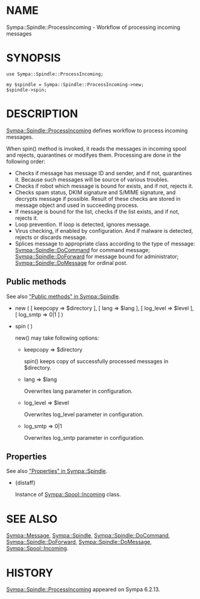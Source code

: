 # NAME

Sympa::Spindle::ProcessIncoming - Workflow of processing incoming messages

# SYNOPSIS

    use Sympa::Spindle::ProcessIncoming;

    my $spindle = Sympa::Spindle::ProcessIncoming->new;
    $spindle->spin;

# DESCRIPTION

[Sympa::Spindle::ProcessIncoming](./Sympa::Spindle::ProcessIncoming.3.md) defines workflow to process incoming
messages.

When spin() method is invoked, it reads the messages in incoming spool and
rejects, quarantines or modifyes them.
Processing are done in the following order:

- Checks if message has message ID and sender, and if not, quarantines it.
Because such messages will be source of various troubles.
- Checks if robot which message is bound for exists, and if not, rejects it.
- Checks spam status, DKIM signature and S/MIME signature,
and decrypts message if possible.
Result of these checks are stored in message object and used in succeeding
process.
- If message is bound for the list, checks if the list exists, and if not,
rejects it.
- Loop prevention.  If loop is detected, ignores message.
- Virus checking, if enabled by configuration.
And if malware is detected, rejects or discards message.
- Splices message to appropriate class according to the type of message:
[Sympa::Spindle::DoCommand](./Sympa::Spindle::DoCommand.3.md) for command message;
[Sympa::Spindle::DoForward](./Sympa::Spindle::DoForward.3.md) for message bound for administrator;
[Sympa::Spindle::DoMessage](./Sympa::Spindle::DoMessage.3.md) for ordinal post.

## Public methods

See also ["Public methods" in Sympa::Spindle](./Sympa::Spindle.3.md#public-methods).

- new ( \[ keepcopy => $directory \], \[ lang => $lang \],
\[ log\_level => $level \],
\[ log\_smtp => 0|1 \] )
- spin ( )

    new() may take following options:

    - keepcopy => $directory

        spin() keeps copy of successfully processed messages in $directory.

    - lang => $lang

        Overwrites lang parameter in configuration.

    - log\_level => $level

        Overwrites log\_level parameter in configuration.

    - log\_smtp => 0|1

        Overwrites log\_smtp parameter in configuration.

## Properties

See also ["Properties" in Sympa::Spindle](./Sympa::Spindle.3.md#properties).

- {distaff}

    Instance of [Sympa::Spool::Incoming](./Sympa::Spool::Incoming.3.md) class.

# SEE ALSO

[Sympa::Message](./Sympa::Message.3.md),
[Sympa::Spindle](./Sympa::Spindle.3.md), [Sympa::Spindle::DoCommand](./Sympa::Spindle::DoCommand.3.md), [Sympa::Spindle::DoForward](./Sympa::Spindle::DoForward.3.md),
[Sympa::Spindle::DoMessage](./Sympa::Spindle::DoMessage.3.md),
[Sympa::Spool::Incoming](./Sympa::Spool::Incoming.3.md).

# HISTORY

[Sympa::Spindle::ProcessIncoming](./Sympa::Spindle::ProcessIncoming.3.md) appeared on Sympa 6.2.13.
